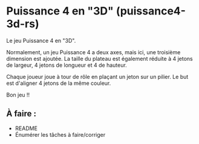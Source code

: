 # Puissance 4 en "3D" (puissance4-3d-rs)

Le jeu Puissance 4 en "3D".

Normalement, un jeu Puissance 4 a deux axes, mais ici, une troisième dimension est ajoutée. La taille du plateau est également réduite à 4 jetons de largeur, 4 jetons de longueur et 4 de hauteur.

Chaque joueur joue à tour de rôle en plaçant un jeton sur un pilier. Le but est d'aligner 4 jetons de la même couleur.

Bon jeu !!

## À faire :
- README
- Énumérer les tâches à faire/corriger
